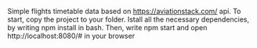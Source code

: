 Simple flights timetable data based on https://aviationstack.com/ api. 
To start, copy the project to your folder. 
Istall all the necessary dependencies, by writing npm install in bash. 
Then, write npm start and open http://localhost:8080/# in your browser 

